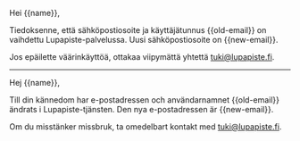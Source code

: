Hei {{name}},

Tiedoksenne, ett&auml; s&auml;hk&ouml;postiosoite ja k&auml;ytt&auml;j&auml;tunnus {{old-email}} on vaihdettu Lupapiste-palvelussa. Uusi s&auml;hk&ouml;postiosoite on {{new-email}}.

Jos ep&auml;ilette v&auml;&auml;rink&auml;ytt&ouml;&auml;, ottakaa viipym&auml;tt&auml; yhtett&auml; tuki@lupapiste.fi.

---


Hej {{name}},

Till din k&auml;nnedom har e-postadressen och anv&auml;ndarnamnet {{old-email}} &auml;ndrats i Lupapiste-tj&auml;nsten. Den nya e-postadressen &auml;r {{new-email}}.

Om du misst&auml;nker missbruk, ta omedelbart kontakt med tuki@lupapiste.fi.

